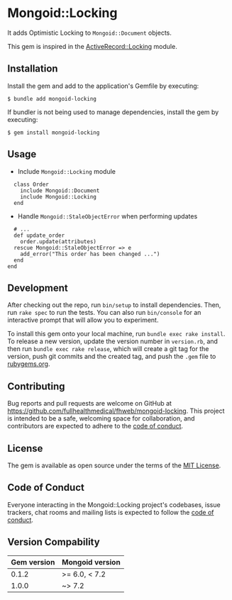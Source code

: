 # Mongoid::Locking

It adds Optimistic Locking to `Mongoid::Document` objects.

This gem is inspired in the [ActiveRecord::Locking](https://api.rubyonrails.org/v7.0.3.1/classes/ActiveRecord/Locking/Optimistic.html)
module.

## Installation

Install the gem and add to the application's Gemfile by executing:

    $ bundle add mongoid-locking

If bundler is not being used to manage dependencies, install the gem by executing:

    $ gem install mongoid-locking

## Usage

- Include `Mongoid::Locking` module

```
  class Order
    include Mongoid::Document
    include Mongoid::Locking
  end
```

- Handle `Mongoid::StaleObjectError` when performing updates

```
  # ...
  def update_order
    order.update(attributes)
  rescue Mongoid::StaleObjectError => e
    add_error("This order has been changed ...")
  end
end
```

## Development

After checking out the repo, run `bin/setup` to install dependencies. Then, run `rake spec` to run the tests. You can also run `bin/console` for an interactive prompt that will allow you to experiment.

To install this gem onto your local machine, run `bundle exec rake install`. To release a new version, update the version number in `version.rb`, and then run `bundle exec rake release`, which will create a git tag for the version, push git commits and the created tag, and push the `.gem` file to [rubygems.org](https://rubygems.org).

## Contributing

Bug reports and pull requests are welcome on GitHub at https://github.com/fullhealthmedical/fhweb/mongoid-locking. This project is intended to be a safe, welcoming space for collaboration, and contributors are expected to adhere to the [code of conduct](https://github.com/fullhealthmedical/fhweb/mongoid-locking/blob/master/CODE_OF_CONDUCT.md).

## License

The gem is available as open source under the terms of the [MIT License](https://opensource.org/licenses/MIT).

## Code of Conduct

Everyone interacting in the Mongoid::Locking project's codebases, issue trackers, chat rooms and mailing lists is expected to follow the [code of conduct](https://github.com/fullhealthmedical/fhweb/mongoid-locking/blob/master/CODE_OF_CONDUCT.md).

## Version Compability

| Gem version | Mongoid version |
| -------- | ------- |
| 0.1.2 | >= 6.0, < 7.2 |
| 1.0.0 | ~> 7.2 |
